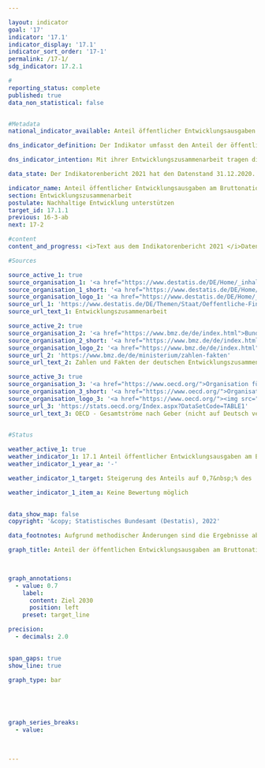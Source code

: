 ```yaml
---

layout: indicator    
goal: '17'    
indicator: '17.1'    
indicator_display: '17.1'    
indicator_sort_order: '17-1'    
permalink: /17-1/    
sdg_indicator: 17.2.1    

#
reporting_status: complete    
published: true    
data_non_statistical: false    


#Metadata    
national_indicator_available: Anteil öffentlicher Entwicklungsausgaben am Bruttonationaleinkommen    

dns_indicator_definition: Der Indikator umfasst den Anteil der öffentlichen Entwicklungsausgaben (Official Development Assistance, ODA) im Verhältnis zum Bruttonationaleinkommen (BNE). Seit 2018 erfolgt die Berechnung nach der Zuschussäquivalent-Methode.    

dns_indicator_intention: Mit ihrer Entwicklungszusammenarbeit tragen die Geber dazu bei, die weltweite Armut zu mindern, humanitäre Notlagen zu lindern, den Frieden zu sichern, Demokratie zu verwirklichen sowie die Globalisierung gerecht zu gestalten und die Umwelt zu schützen. Um dieser Verantwortung gerecht zu werden, bekennt sich die Bundesregierung zum ursprünglich 1970 von der Generalversammlung der Vereinten Nationen festgelegten Ziel, den Anteil öffentlicher Entwicklungsausgaben am Bruttonationaleinkommen (ODA-Quote) auf 0,7&nbsp;% zu steigern. Zielsetzung des Indikators in der Deutschen Nachhaltigkeitsstrategie ist, dieses Ziel für Deutschland spätestens bis zum Jahr 2030 zu erreichen.    

data_state: Der Indikatorenbericht 2021 hat den Datenstand 31.12.2020. Die Daten auf der DNS-Online Plattform werden regelmäßig aktualisiert, sodass online aktuellere Daten verfügbar sein können als im Indikatorenbericht 2021 veröffentlicht.    

indicator_name: Anteil öffentlicher Entwicklungsausgaben am Bruttonationaleinkommen    
section: Entwicklungszusammenarbeit    
postulate: Nachhaltige Entwicklung unterstützen    
target_id: 17.1.1    
previous: 16-3-ab    
next: 17-2    

#content     
content_and_progress: <i>Text aus dem Indikatorenbericht 2021 </i>Datengrundlage des Indikators sind die Statistiken der Leistungen der deutschen Entwicklungszusammenarbeit, die im Auftrag des Bundesministeriums für wirtschaftliche Zusammenarbeit und Entwicklung (BMZ) vom Statistischen Bundesamt erstellt werden. Die Anrechenbarkeit einer Leistung als ODA ist durch Richtlinien des Entwicklungsausschusses (DAC) der Organisation für wirtschaftliche Zusammenarbeit und Entwicklung (OECD) definiert. ODA sind öffentliche Leistungen, die mit dem Ziel der Förderung der wirtschaftlichen und sozialen Entwicklung von Entwicklungsländern vergeben werden. Zur ODA zählen vor allem Ausgaben für die finanzielle und technische Zusammenarbeit mit Entwicklungsländern, humanitäre Hilfe sowie Beiträge für Entwicklungszusammenarbeit an multilaterale Institutionen wie zum Beispiel die Vereinten Nationen, die Europäische Union, die Weltbankgruppe oder regionale Entwicklungsbanken. Darüber hinaus sind unter bestimmten Voraussetzungen Ausgaben für Friedensmissionen, Schuldenerleichterungen sowie bestimmte Ausgaben für Entwicklung im Geberland, wie Studienplatzkosten für Studierende aus Entwicklungsländern, Flüchtlingskosten im Inland oder Ausgaben für entwicklungsspezifische Forschung, ODA-anrechenbar.<br>Der DAC definiert auch die Liste der ODA-fähigen Entwicklungsländer. Diese umfasst die am wenigsten entwickelten Länder (LDCs) sowie weitere Länder mit niedrigem und mittlerem BNE pro Kopf. Die Liste wird in der Regel dreijährlich aktualisiert. Veränderungen des Indikators können sich also auch dadurch ergeben, dass einzelne oder mehrere Länder in die Liste aufgenommen werden oder aus ihr herausfallen.<br>2018 fand eine Änderung der Bewertung für ODA–Darlehen statt, bei der das bisherige Brutto-Netto-Prinzip durch die Zuschussäquivalent-Methode abgelöst wurde. Bei dieser Methode wird der Zuschussanteil eines ODA-Darlehens ermittelt und nur dieser wird als ODA angerechnet. Durch die neue Bewertungsmethode soll die Vergleichbarkeit von ODA-Darlehen und ODA-Zuschüssen gewährleistet werden. <br>Die deutsche ODA nach neuer Methode betrug 2019 21,6 Milliarden Euro und lag damit geringfügig höher als 2018 (21,2 Milliarden Euro). Der ODA-Anteil am deutschen BNE lag in 2019 wie 2018 bei 0,61&nbsp;%. Zum Vergleich beliefen sich die Netto-ODA-Leistungen (bis 2017 gültige Berechnungsmethode) im Jahr 2019 auf rund 21,5 Milliarden Euro. Dies bedeutet einen Rückgang um 1&nbsp;% im Vergleich zum Vorjahr (21,8 Milliarden Euro).<br>Im internationalen Vergleich war Deutschland 2019 absolut gesehen erneut zweitgrößter Geber hinter den USA und vor Großbritannien (vorläufige Ergebnisse). Die deutsche ODA-Quote von 0,61&nbsp;% lag über dem Durchschnittswert der EU-Mitglieder des DAC (0,48&nbsp;%, vorläufige Ergebnisse). Im Hinblick auf die ODA-Quote lag Deutschland auf Platz 6 der 29 DAC-Mitgliedsländer. Das internationale Ziel von 0,7&nbsp;% erreichten nach vorläufigen Ergebnissen für das Jahr 2019 die DAC-Länder Luxemburg, Norwegen, Schweden, Dänemark und Großbritannien.<br>Neben der öffentlichen Entwicklungszusammenarbeit werden auch von privater Seite Eigenmittel, zum Beispiel von Kirchen, Stiftungen und Verbänden, aufgewendet. Hierbei handelt es sich insbesondere um Beiträge und Spenden. Diese private Entwicklungszusammenarbeit, die nicht ODA-relevant ist, belief sich 2019 auf 1,36 Milliarden Euro, was einem Anteil von 0,04&nbsp;% am Bruttonationaleinkommen entsprach. Private Direktinvestitionen in den Entwicklungsländern betrugen 10,2 Milliarden Euro im Jahr 2019 (vorläufige Ergebnisse).    

#Sources    

source_active_1: true
source_organisation_1: '<a href="https://www.destatis.de/DE/Home/_inhalt.html">Statistisches Bundesamt</a>'
source_organisation_1_short: '<a href="https://www.destatis.de/DE/Home/_inhalt.html">Statistisches Bundesamt (Destatis)</a>'
source_organisation_logo_1: '<a href="https://www.destatis.de/DE/Home/_inhalt.html"><img src="https://g205sdgs.github.io/sdg-indicators/public/logos/destatis.png" alt="Statistisches Bundesamt" title=" Klicken Sie hier um zur Homepage der Organisation Statistisches Bundesamt zu gelangen." style="height:60px; width:148px; border: transparent"/></a>'
source_url_1: 'https://www.destatis.de/DE/Themen/Staat/Oeffentliche-Finanzen/Entwicklungszusammenarbeit/_inhalt.html'
source_url_text_1: Entwicklungszusammenarbeit

source_active_2: true
source_organisation_2: '<a href="https://www.bmz.de/de/index.html">Bundesministerium für wirtschaftliche Zusammenarbeit und Entwicklung</a>'
source_organisation_2_short: '<a href="https://www.bmz.de/de/index.html">Bundesministerium für wirtschaftliche Zusammenarbeit und Entwicklung (BMZ)</a>'
source_organisation_logo_2: '<a href="https://www.bmz.de/de/index.html"><img src="https://g205sdgs.github.io/sdg-indicators/public/logos/bmz.png" alt="Bundesministerium für wirtschaftliche Zusammenarbeit und Entwicklung" title=" Klicken Sie hier um zur Homepage der Organisation Bundesministerium für wirtschaftliche Zusammenarbeit und Entwicklung zu gelangen." style="height:60px; width:148px; border: transparent"/></a>'
source_url_2: 'https://www.bmz.de/de/ministerium/zahlen-fakten'
source_url_text_2: Zahlen und Fakten der deutschen Entwicklungszusammenarbeit

source_active_3: true
source_organisation_3: '<a href="https://www.oecd.org/">Organisation für wirtschaftliche Zusammenarbeit und Entwicklung</a>'
source_organisation_3_short: '<a href="https://www.oecd.org/">Organisation für wirtschaftliche Zusammenarbeit und Entwicklung (OECD)</a>'
source_organisation_logo_3: '<a href="https://www.oecd.org/"><img src="https://g205sdgs.github.io/sdg-indicators/public/logos/oecd.png" alt="Organisation für wirtschaftliche Zusammenarbeit und Entwicklung" title=" Klicken Sie hier um zur Homepage der Organisation Organisation für wirtschaftliche Zusammenarbeit und Entwicklung zu gelangen." style="height:60px; width:148px; border: transparent"/></a>'
source_url_3: 'https://stats.oecd.org/Index.aspx?DataSetCode=TABLE1'
source_url_text_3: OECD - Gesamtströme nach Geber (nicht auf Deutsch verfügbar)
    

#Status    

weather_active_1: true
weather_indicator_1: 17.1 Anteil öffentlicher Entwicklungsausgaben am Bruttonationaleinkommen
weather_indicator_1_year_a: '-'

weather_indicator_1_target: Steigerung des Anteils auf 0,7&nbsp;% des  Bruttonationaleinkommens bis 2030

weather_indicator_1_item_a: Keine Bewertung möglich
    

data_show_map: false    
copyright: '&copy; Statistisches Bundesamt (Destatis), 2022'    

data_footnotes: Aufgrund methodischer Änderungen sind die Ergebnisse ab 2018 nur eingeschränkt mit den Vorjahren vergleichbar.<br>• 2021 vorläufige Daten.    

graph_title: Anteil der öffentlichen Entwicklungsausgaben am Bruttonationaleinkommen    

    

graph_annotations:
  - value: 0.7
    label:
      content: Ziel 2030
      position: left
    preset: target_line    

precision: 
  - decimals: 2.0
        

span_gaps: true    
show_line: true    

graph_type: bar        

    

    

graph_series_breaks: 
  - value: 
            

    
---
```



<div>
  <div class="my-header">
    <h3>
    </h3>
  </div>
  <div class="my-header-note">
  </div>
</div>